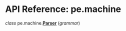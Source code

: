 
# API Reference: pe.machine


*class* pe.machine.**<a id="parser" href="#parser">Parser</a>**
(*grammar*)

